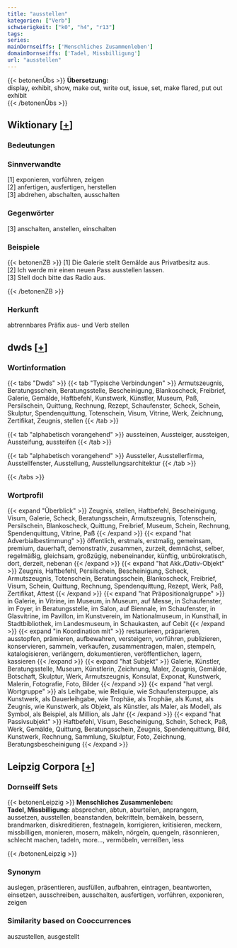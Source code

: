 ```yaml
---
title: "ausstellen"
kategorien: ["Verb"]
schwierigkeit: ["k0", "h4", "r13"]
tags:
series:
mainDornseiffs: ['Menschliches Zusammenleben']
domainDornseiffs: ['Tadel, Missbilligung']
url: "ausstellen"
---
```


{{< betonenÜbs >}}
**Übersetzung:**  
display, exhibit, show, make out, write out, issue, set, make flared, put out  
exhibit  
{{< /betonenÜbs >}}

## Wiktionary [[+](https://de.wiktionary.org/wiki/ausstellen)]

### Bedeutungen

### Sinnverwandte
[1] exponieren, vorführen, zeigen  
[2] anfertigen, ausfertigen, herstellen  
[3] abdrehen, abschalten, ausschalten  

### Gegenwörter
[3] anschalten, anstellen, einschalten  

### Beispiele
{{< betonenZB >}}
[1] Die Galerie stellt Gemälde aus Privatbesitz aus.  
[2] Ich werde mir einen neuen Pass ausstellen lassen.  
[3] Stell doch bitte das Radio aus.  

{{< /betonenZB >}}
### Herkunft
abtrennbares Präfix aus- und Verb stellen  



## dwds [[+](https://www.dwds.de/wb/ausstellen)]

### Wortinformation
{{< tabs "Dwds" >}}
{{< tab "Typische Verbindungen" >}}
Armutszeugnis, Beratungsschein, Beratungsstelle, Bescheinigung, Blankoscheck, Freibrief, Galerie, Gemälde, Haftbefehl, Kunstwerk, Künstler, Museum, Paß, Persilschein, Quittung, Rechnung, Rezept, Schaufenster, Scheck, Schein, Skulptur, Spendenquittung, Totenschein, Visum, Vitrine, Werk, Zeichnung, Zertifikat, Zeugnis, stellen
{{< /tab >}}

{{< tab "alphabetisch vorangehend" >}}
aussteinen, Aussteiger, aussteigen, Aussteifung, aussteifen
{{< /tab >}}

{{< tab "alphabetisch vorangehend" >}}
Aussteller, Ausstellerfirma, Ausstellfenster, Ausstellung, Ausstellungsarchitektur
{{< /tab >}}

{{< /tabs >}}

### Wortprofil
{{< expand "Überblick" >}} Zeugnis, stellen, Haftbefehl, Bescheinigung, Visum, Galerie, Scheck, Beratungsschein, Armutszeugnis, Totenschein, Persilschein, Blankoscheck, Quittung, Freibrief, Museum, Schein, Rechnung, Spendenquittung, Vitrine, Paß {{< /expand >}}
{{< expand "hat Adverbialbestimmung" >}} öffentlich, erstmals, erstmalig, gemeinsam, premium, dauerhaft, demonstrativ, zusammen, zurzeit, demnächst, selber, regelmäßig, gleichsam, großzügig, nebeneinander, künftig, unbürokratisch, dort, derzeit, nebenan {{< /expand >}}
{{< expand "hat Akk./Dativ-Objekt" >}} Zeugnis, Haftbefehl, Persilschein, Bescheinigung, Scheck, Armutszeugnis, Totenschein, Beratungsschein, Blankoscheck, Freibrief, Visum, Schein, Quittung, Rechnung, Spendenquittung, Rezept, Werk, Paß, Zertifikat, Attest {{< /expand >}}
{{< expand "hat Präpositionalgruppe" >}} in Galerie, in Vitrine, im Museum, in Museum, auf Messe, in Schaufenster, im Foyer, in Beratungsstelle, im Salon, auf Biennale, im Schaufenster, in Glasvitrine, im Pavillon, im Kunstverein, im Nationalmuseum, in Kunsthall, in Stadtbibliothek, im Landesmuseum, in Schaukasten, auf Cebit {{< /expand >}}
{{< expand "in Koordination mit" >}} restaurieren, präparieren, ausstopfen, prämieren, aufbewahren, versteigern, vorführen, publizieren, konservieren, sammeln, verkaufen, zusammentragen, malen, stempeln, katalogisieren, verlängern, dokumentieren, veröffentlichen, lagern, kassieren {{< /expand >}}
{{< expand "hat Subjekt" >}} Galerie, Künstler, Beratungsstelle, Museum, Künstlerin, Zeichnung, Maler, Zeugnis, Gemälde, Botschaft, Skulptur, Werk, Armutszeugnis, Konsulat, Exponat, Kunstwerk, Malerin, Fotografie, Foto, Bilder {{< /expand >}}
{{< expand "hat vergl. Wortgruppe" >}} als Leihgabe, wie Reliquie, wie Schaufensterpuppe, als Kunstwerk, als Dauerleihgabe, wie Trophäe, als Trophäe, als Kunst, als Zeugnis, wie Kunstwerk, als Objekt, als Künstler, als Maler, als Modell, als Symbol, als Beispiel, als Million, als Jahr {{< /expand >}}
{{< expand "hat Passivsubjekt" >}} Haftbefehl, Visum, Bescheinigung, Schein, Scheck, Paß, Werk, Gemälde, Quittung, Beratungsschein, Zeugnis, Spendenquittung, Bild, Kunstwerk, Rechnung, Sammlung, Skulptur, Foto, Zeichnung, Beratungsbescheinigung {{< /expand >}}

## Leipzig Corpora [[+](https://corpora.uni-leipzig.de/en/res?word=ausstellen&corpusId=deu_newscrawl-public_2018)]

### Dornseiff Sets
{{< betonenLeipzig >}}
**Menschliches Zusammenleben:**  
**Tadel, Missbilligung:** absprechen, abtun, aburteilen, anprangern, aussetzen, ausstellen, beanstanden, bekritteln, bemäkeln, bessern, brandmarken, diskreditieren, festnageln, korrigieren, kritisieren, meckern, missbilligen, monieren, mosern, mäkeln, nörgeln, quengeln, räsonnieren, schlecht machen, tadeln, more..., vermöbeln, verreißen, less  

{{< /betonenLeipzig >}}

### Synonym
auslegen, präsentieren, ausfüllen, aufbahren, eintragen, beantworten, einsetzen, ausschreiben, ausschalten, ausfertigen, vorführen, exponieren, zeigen


### Similarity based on Cooccurrences
auszustellen, ausgestellt

